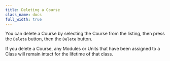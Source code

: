 ```yaml
---
title: Deleting a Course
class_name: docs
full_width: true
---
```



You can delete a Course by selecting the Course from the listing, then press the `Delete` button, then the `Delete` button.


If you delete a Course, any Modules or Units that have been assigned to a Class will remain intact for the lifetime of that class.